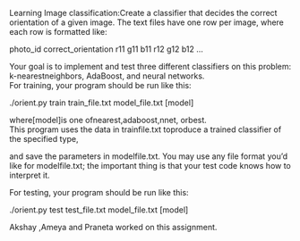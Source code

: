 Learning
Image classification:Create a classifier that decides the correct orientation of a given image.
The text files have one row per image, where each row is formatted like:

photo_id correct_orientation r11 g11 b11 r12 g12 b12 ...

Your  goal  is  to  implement  and  test  three  different  classifiers  on  this  problem:
k-nearestneighbors, AdaBoost, and neural networks.  
For training, your program should be run like this:

./orient.py train train_file.txt model_file.txt [model]

where[model]is one ofnearest,adaboost,nnet, orbest.  
This program uses the data in trainfile.txt toproduce a trained classifier of the specified type,

and save the parameters in modelfile.txt.  You may use any file format you’d like for modelfile.txt; the important thing is that your test code knows how to interpret it.

For testing, your program should be run like this:

./orient.py test test_file.txt model_file.txt [model]


Akshay ,Ameya and Praneta worked on this assignment.

